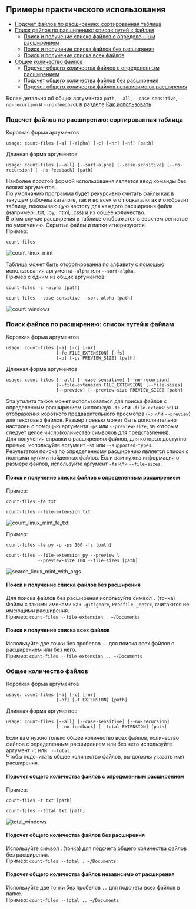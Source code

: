 ## Примеры практического использования

- [Подсчет файлов по расширению: сортированная таблица](#Подсчет-файлов-по-расширению-сортированная-таблица)
- [Поиск файлов по расширению: список путей к файлам](#Поиск-файлов-по-расширению-список-путей-к-файлам)
   - [Поиск и получение списка файлов с определенным расширением](#Поиск-и-получение-списка-файлов-с-определенным-расширением)
   - [Поиск и получение списка файлов без расширения](#Поиск-и-получение-списка-файлов-без-расширения)
   - [Поиск и получение списка всех файлов](#Поиск-и-получение-списка-всех-файлов)
- [Общее количество файлов](#Общее-количество-файлов)
   - [Подсчет общего количества файлов с определенным расширением](#Подсчет-общего-количества-файлов-с-определенным-расширением)
   - [Подсчет общего количества файлов без расширения](#Подсчет-общего-количества-файлов-без-расширения)
   - [Подсчет общего количества файлов независимо от расширения](#Подсчет-общего-количества-файлов-независимо-от-расширения)

Более детально об общих аргументах 
`path`, `--all`, `--case-sensitive`, `--no-recursion` и `--no-feedback` 
в разделе [Как использовать](https://github.com/victordomingos/Count-files/tree/master/docs/documentation_ru/howtouse.md)

### Подсчет файлов по расширению: сортированная таблица

Короткая форма аргументов  
```
usage: count-files [-a] [-alpha] [-c] [-nr] [-nf] [path]
```
Длинная форма аргументов  
```
usage: count-files [--all] [--sort-alpha] [--case-sensitive] [--no-recursion] [--no-feedback] [path]
```

Наиболее простой формой использования 
является ввод команды без всяких аргументов.  
По умолчанию программа будет рекурсивно считать файлы 
как в текущем рабочем каталоге, так и во всех его подкаталогах и 
отобразит таблицу, показывающую частоту для каждого расширения файла
(например: .txt, .py, .html, .css) и их общее количество.  
В этом случае расширения в таблице 
отображатся в верхнем регистре по умолчанию. 
Скрытые файлы и папки игнорируются.  
Пример:

```
count-files
```

![count_linux_mint](https://user-images.githubusercontent.com/23127253/45508149-c1dbf880-b79c-11e8-9814-ba04f4c00b90.png)

Таблица может быть отсортированна по алфавиту 
с помощью использования аргумента ``-alpha`` или ``--sort-alpha``.  
Пример с одним из общих аргументов:

```
count-files -c -alpha [path]
```
```
count-files --case-sensitive --sort-alpha [path]
```

![count_windows](https://user-images.githubusercontent.com/23127253/45508316-2b5c0700-b79d-11e8-9e4d-8675fd1e3c0a.png)

### Поиск файлов по расширению: список путей к файлам

Короткая форма аргументов  
```
usage: count-files [-a] [-c] [-nr]
                   [-fe FILE_EXTENSION] [-fs]
                   [-p] [-ps PREVIEW_SIZE] [path]
```

Длинная форма аргументов  
```
usage: count-files [--all] [--case-sensitive] [--no-recursion]
                   [--file-extension FILE_EXTENSION] [--file-sizes]
                   [--preview] [--preview-size PREVIEW_SIZE] [path]
```

Эта утилита также может использоваться 
для поиска файлов с определенным расширением 
(используя `-fe` или `-file-extension`) и 
отображения короткого предварительного просмотра 
(`-p` или `--preview`) для текстовых файлов. 
Размер превью может быть дополнительно настроен 
с помощью аргумента `-ps` или `--preview-size`, 
за которым следует целое число(количество символов для представления).  
Для получения справки о расширениях файлов, 
для которых доступно превью, 
используйте аргумент `-st` или `--supported-types`.  
Результатом поиска по определенному расширению 
является список с полными путями найденных файлов. 
Если вам нужна информация о размере файлов, 
используйте аргумент `-fs` или `--file-sizes`.

#### Поиск и получение списка файлов с определенным расширением

Пример:

```
count-files -fe txt
```
```
count-files --file-extension txt
```

![count_linux_mint_fe_txt](https://user-images.githubusercontent.com/23127253/45508325-36169c00-b79d-11e8-81e2-0d01b7e1ab70.png)

Пример:

```
count-files -fe py -p -ps 100 -fs [path]
```
```
count-files --file-extension py --preview \
            --preview-size 100 --file-sizes [path]
```

![search_linux_mint_with_args](https://user-images.githubusercontent.com/23127253/45508392-60685980-b79d-11e8-95a6-95f068f14ce6.png)

#### Поиск и получение списка файлов без расширения

Для поиска файлов без расширения используйте символ `.` (точка)  
Файлы с такими именами как `.gitignore`, `Procfile`, `_netrc`, 
считаются не имеющими расширения.  
Пример: `count-files --file-extension . ~/Documents`

#### Поиск и получение списка всех файлов

Используйте две точки без пробелов `..` 
для поиска всех файлов с расширением или без него.  
Пример: `count-files --file-extension .. ~/Documents`

### Общее количество файлов

Короткая форма аргументов  
```
usage: count-files [-a] [-c] [-nr]
                   [-nf] [-t EXTENSION] [path]
```
Длинная форма аргументов  
```
usage: count-files [--all] [--case-sensitive] [--no-recursion]
                   [--no-feedback] [--total EXTENSION] [path]
```

Если вам нужно только общее количество всех файлов, 
количество файлов с определенным расширением или без него 
используйте аргумент `-t` или ` --total`.  
Чтобы подсчитать общее количество файлов, вы должны указать имя расширения.

#### Подсчет общего количества файлов с определенным расширением

Пример:

```
count-files -t txt [path]
```
```
count-files --total txt [path]
```

![total_windows](https://user-images.githubusercontent.com/23127253/45508405-6fe7a280-b79d-11e8-9db9-c81b0116ed1d.png)

#### Подсчет общего количества файлов без расширения

Используйте символ `.`(точка) 
для подсчета общего количества файлов без расширения.  
Пример: `count-files --total . ~/Documents`

#### Подсчет общего количества файлов независимо от расширения

Используйте две точки без пробелов `..` 
для подсчета всех файлов в папке.  
Пример: `count-files --total .. ~/Documents`
